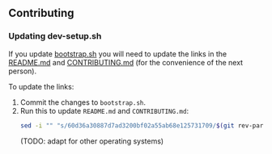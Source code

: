 ## Contributing

### Updating dev-setup.sh

If you update [bootstrap.sh](bootstrap.sh) you will need to update the links in the [README.md](README.md) and [CONTRIBUTING.md](CONTRIBUTING.md) (for the convenience of the next person).

To update the links:
1. Commit the changes to `bootstrap.sh`.
1. Run this to update `README.md` and `CONTRIBUTING.md`:
   ```bash
   sed -i "" "s/60d36a30887d7ad3200bf02a55ab68e125731709/$(git rev-parse HEAD)/g" README.md CONTRIBUTING.md
   ```
   (TODO: adapt for other operating systems)
